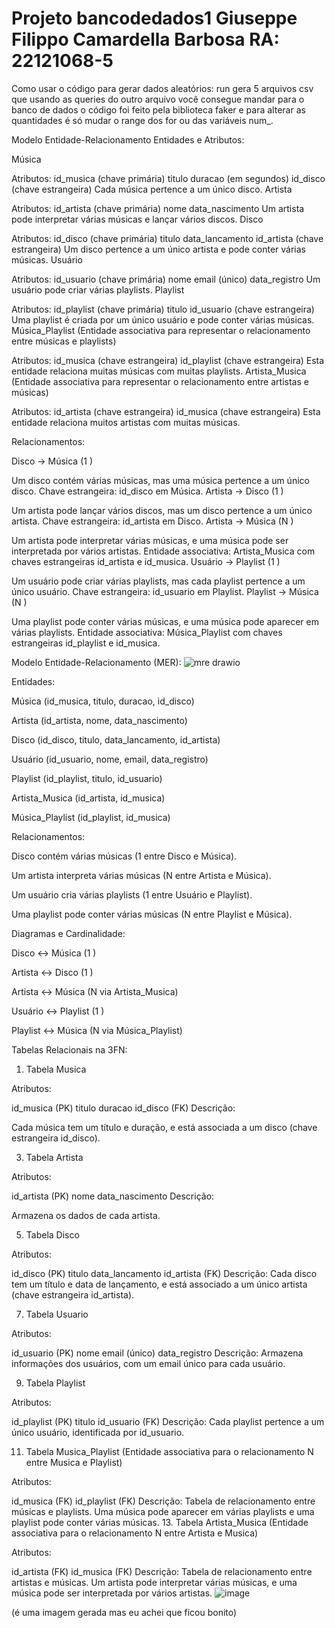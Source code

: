 # Projeto bancodedados1 Giuseppe Filippo Camardella Barbosa RA: 22121068-5
Como usar o código para gerar dados aleatórios:
run gera 5 arquivos csv que usando as queries do outro arquivo você consegue mandar para o banco de dados
o código foi feito pela biblioteca faker e para alterar as quantidades é só mudar o range dos for ou das variáveis num_.

Modelo Entidade-Relacionamento
Entidades e Atributos:

Música

Atributos:
id_musica (chave primária)
titulo
duracao (em segundos)
id_disco (chave estrangeira)
Cada música pertence a um único disco.
Artista

Atributos:
id_artista (chave primária)
nome
data_nascimento
Um artista pode interpretar várias músicas e lançar vários discos.
Disco

Atributos:
id_disco (chave primária)
titulo
data_lancamento
id_artista (chave estrangeira)
Um disco pertence a um único artista e pode conter várias músicas.
Usuário

Atributos:
id_usuario (chave primária)
nome
email (único)
data_registro
Um usuário pode criar várias playlists.
Playlist

Atributos:
id_playlist (chave primária)
titulo
id_usuario (chave estrangeira)
Uma playlist é criada por um único usuário e pode conter várias músicas.
Música_Playlist (Entidade associativa para representar o relacionamento entre músicas e playlists)

Atributos:
id_musica (chave estrangeira)
id_playlist (chave estrangeira)
Esta entidade relaciona muitas músicas com muitas playlists.
Artista_Musica (Entidade associativa para representar o relacionamento entre artistas e músicas)

Atributos:
id_artista (chave estrangeira)
id_musica (chave estrangeira)
Esta entidade relaciona muitos artistas com muitas músicas.


Relacionamentos:

Disco → Música (1
)

Um disco contém várias músicas, mas uma música pertence a um único disco.
Chave estrangeira: id_disco em Música.
Artista → Disco (1
)

Um artista pode lançar vários discos, mas um disco pertence a um único artista.
Chave estrangeira: id_artista em Disco.
Artista → Música (N
)

Um artista pode interpretar várias músicas, e uma música pode ser interpretada por vários artistas.
Entidade associativa: Artista_Musica com chaves estrangeiras id_artista e id_musica.
Usuário → Playlist (1
)

Um usuário pode criar várias playlists, mas cada playlist pertence a um único usuário.
Chave estrangeira: id_usuario em Playlist.
Playlist → Música (N
)

Uma playlist pode conter várias músicas, e uma música pode aparecer em várias playlists.
Entidade associativa: Música_Playlist com chaves estrangeiras id_playlist e id_musica.

Modelo Entidade-Relacionamento (MER):
![mre drawio](https://github.com/user-attachments/assets/0e27a6f4-7b49-4ac3-a7c7-96c42c312de9)

Entidades:

Música (id_musica, titulo, duracao, id_disco)

Artista (id_artista, nome, data_nascimento)

Disco (id_disco, titulo, data_lancamento, id_artista)

Usuário (id_usuario, nome, email, data_registro)

Playlist (id_playlist, titulo, id_usuario)

Artista_Musica (id_artista, id_musica)

Música_Playlist (id_playlist, id_musica)


Relacionamentos:

Disco contém várias músicas (1
entre Disco e Música).

Um artista interpreta várias músicas (N
entre Artista e Música).

Um usuário cria várias playlists (1
entre Usuário e Playlist).

Uma playlist pode conter várias músicas (N
entre Playlist e Música).

Diagramas e Cardinalidade:

Disco ↔ Música (1
)

Artista ↔ Disco (1
)

Artista ↔ Música (N
via Artista_Musica)

Usuário ↔ Playlist (1
)

Playlist ↔ Música (N
via Música_Playlist)


Tabelas Relacionais na 3FN:

1. Tabela Musica

Atributos:

id_musica (PK)
titulo
duracao
id_disco (FK)
Descrição:

  Cada música tem um título e duração, e está associada a um disco (chave estrangeira id_disco).

3. Tabela Artista

Atributos:

id_artista (PK)
nome
data_nascimento
Descrição:

  Armazena os dados de cada artista.
  
5. Tabela Disco

Atributos:

id_disco (PK)
titulo
data_lancamento
id_artista (FK)
Descrição: 
Cada disco tem um título e data de lançamento, e está associado a um único artista (chave estrangeira id_artista).

7. Tabela Usuario

Atributos:

id_usuario (PK)
nome
email (único)
data_registro
Descrição:
Armazena informações dos usuários, com um email único para cada usuário.

9. Tabela Playlist

Atributos:

id_playlist (PK)
titulo
id_usuario (FK)
Descrição:
Cada playlist pertence a um único usuário, identificada por id_usuario.

11. Tabela Musica_Playlist (Entidade associativa para o relacionamento N
entre Musica e Playlist)

Atributos:

id_musica (FK)
id_playlist (FK)
Descrição:
  Tabela de relacionamento entre músicas e playlists. Uma música pode aparecer em várias playlists e uma playlist pode conter várias músicas.
13. Tabela Artista_Musica (Entidade associativa para o relacionamento N
entre Artista e Musica)

Atributos:

id_artista (FK)
id_musica (FK)
Descrição:
 Tabela de relacionamento entre artistas e músicas. Um artista pode interpretar várias músicas, e uma música pode ser interpretada por vários artistas.
 ![image](https://github.com/user-attachments/assets/2e1bc17b-d04e-4dcc-acd9-a135060acf1f)
 
 (é uma imagem gerada mas eu achei que ficou bonito)
